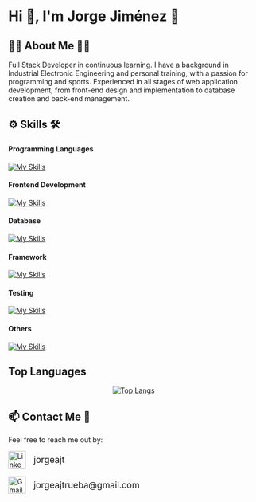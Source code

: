 

# Hi 👋, I'm Jorge Jiménez 💪

## 👨‍💻 About Me 🏋️‍♂️
Full Stack Developer in continuous learning. I have a background in Industrial Electronic Engineering and personal training, with a passion for programming and sports. Experienced in all stages of web application development, from front-end design and implementation to database creation and back-end management.

## ⚙ Skills 🛠
#### Programming Languages
[![My Skills](https://skillicons.dev/icons?i=js,py)](https://skillicons.dev)

#### Frontend Development
[![My Skills](https://skillicons.dev/icons?i=html,css,bootstrap,react)](https://skillicons.dev)

#### Database
[![My Skills](https://skillicons.dev/icons?i=mysql,postgres)](https://skillicons.dev)

#### Framework
[![My Skills](https://skillicons.dev/icons?i=flask)](https://skillicons.dev)

#### Testing
[![My Skills](https://skillicons.dev/icons?i=jest)](https://skillicons.dev)

#### Others
[![My Skills](https://skillicons.dev/icons?i=git,github,postman,arduino)](https://skillicons.dev)

## Top Languages
<p align="center">
  <a href="https://github.com/JorgeAJT/github-readme-stats">
    <img src="https://github-readme-stats.vercel.app/api/top-langs/?username=JorgeAJT&layout=donut" alt="Top Langs">
  </a>
</p>

## 📫 Contact Me 📩
Feel free to reach me out by:

<p style="display: flex; align-items: center; margin-bottom: 1rem;">
  <a href="https://www.linkedin.com/in/jorgeajt/" style="display: flex; align-items: center; text-decoration: none; color: inherit;">
    <img src="https://skillicons.dev/icons?i=linkedin" alt="LinkedIn" width="35"/>
    <span style="font-size: 1.1rem; margin-left: 1rem;">jorgeajt</span>
  </a>
</p>

<p style="display: flex; align-items: center;">
  <a href="mailto:jorgeajtrueba@gmail.com" style="display: flex; align-items: center; text-decoration: none; color: inherit;">
    <img src="https://skillicons.dev/icons?i=gmail" alt="Gmail" width="35"/>
    <span style="font-size: 1.1rem; margin-left: 1rem;">jorgeajtrueba@gmail.com</span>
  </a>
</p>
